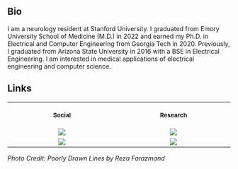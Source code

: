 ## Bio

I am a neurology resident at Stanford University. I graduated from Emory University School of Medicine (M.D.) in 2022 and earned my Ph.D. in Electrical and Computer Engineering from Georgia Tech in 2020. Previously, I graduated from Arizona State University in 2016 with a BSE in Electrical Engineering. I am interested in medical applications of electrical engineering and computer science.

## Links

<table>
<tr>
<th align="center">
<img width="441" height="1">
<p> 
<small>
Social
</small>
</p>
</th>
<th align="center">
<img width="441" height="1">
<p> 
<small>
Research
</small>
</p>
</th>
</tr>
<tr>
<td align="center">
<a href="https://www.linkedin.com/in/jonathanzia">
<img src="https://img.shields.io/badge/LinkedIn-0077B5?style=for-the-badge&logo=linkedin&logoColor=white" />
</td>
<td align="center">
<a href="https://scholar.google.com/citations?user=98YMxgIAAAAJ&hl=en">
<img src="https://img.shields.io/badge/Google_Scholar-4285F4?style=for-the-badge&logo=google-scholar&logoColor=white" />
</td>
</tr>
<tr>
<td align="center">
<a href="https://www.youtube.com/channel/UCYiktVuCaENeUPtyB5fBQuw">
<img src="https://img.shields.io/badge/YouTube-FF0000?style=for-the-badge&logo=youtube&logoColor=white" />
</td>
<td align="center">
<a href="https://www.researchgate.net/profile/Jonathan-Zia-2">
<img src="https://img.shields.io/badge/Research_Gate-00CCBB.svg?&style=for-the-badge&logo=ResearchGate&logoColor=white" />
</td>
</tr>
</table>

*Photo Credit: Poorly Drawn Lines by Reza Farazmand*

